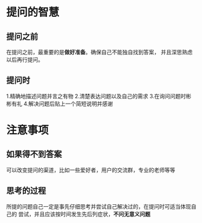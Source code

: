 # 提问的智慧
## 提问之前
在提问之前，最重要的是**做好准备**。确保自己不能独自找到答案，
并且深思熟虑以后再行提问。
## 提问时
1.精确地描述问题并言之有物
2.清楚表达问题以及自己的需求
3.在询问问题时彬彬有礼
4.解决问题后贴上一个简短说明并感谢

# 注意事项
## 如果得不到答案
可以改变提问的渠道，比如一些爱好者，用户的交流群，专业的老师等等
## 思考的过程
所提的问题自己一定是事先仔细思考并尝试自己解决过的，在提问时可适当体现自己的
尝试，并且应该按时间发生先后列症状，**不问无意义问题**